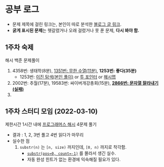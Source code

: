
# 공부 로그

* 문제 제목에 걸린 링크는, 본인이 따로 분석한 [블로그 글 링크](https://velog.io/@copyrat90).
* **굵게 표시된 문제**는 헷갈렸거나 오래 걸렸거나 못 푼 문제, **다시 봐야 함.**

## 1주차 숙제

해시 백준 문제풀이

1. 4358번: 생태학(8분), [1351번: 무한 수열(11분)](https://velog.io/@copyrat90/BOJ-1351), **1253번: 좋다(35분)**
    + 1253번: [이진 탐색(본인 풀이)](https://www.acmicpc.net/source/40264096) or [투 포인터](https://astrid-dm.tistory.com/m/470) or [해시맵](https://jaimemin.tistory.com/1297)
2. 2002번: 추월(17분), 19583번: 싸이버개강총회(15분), **[2866번: 문자열 잘라내기(실패)](https://velog.io/@copyrat90/BOJ-2866)**
3. 

## 1주차 스터디 모임 (2022-03-10)

제한시간 1시간 내에 [프로그래머스 해시](https://programmers.co.kr/learn/courses/30/parts/12077) 4문제 풀기

+ 결과 : 1, 2, 3번 풀고 4번 읽다가 마무리
+ 실수한 점
    1. `substr(n)` 는 `[n, size)` 까지인데, `[0, n)` 까지로 착각함.
        + [`substr(pos=0, count=-1)`](https://en.cppreference.com/w/cpp/string/basic_string/substr) 를 몰라서 생긴 실수.
        + 자동 완성 힌트가 없는 환경에 익숙해질 필요가 있다.

